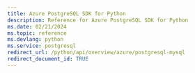 ```yaml
---
title: Azure PostgreSQL SDK for Python
description: Reference for Azure PostgreSQL SDK for Python
ms.date: 02/21/2024
ms.topic: reference
ms.devlang: python
ms.service: postgresql
redirect_url: /python/api/overview/azure/postgresql-mysql
redirect_document_id: TRUE
---
```

